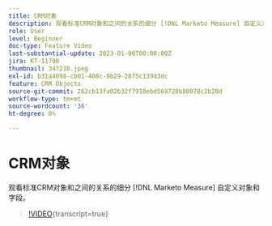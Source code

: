 ```yaml
---
title: CRM对象
description: 观看标准CRM对象和之间的关系的细分 [!DNL Marketo Measure] 自定义对象和字段。
role: User
level: Beginner
doc-type: Feature Video
last-substantial-update: 2023-01-06T00:00:00Z
jira: KT-11700
thumbnail: 347218.jpeg
exl-id: b31a4098-cb01-408c-9b29-28f5c139d3dc
feature: CRM Objects
source-git-commit: 262cb13fa02b32f7918ebd569720b80078c2b28d
workflow-type: tm+mt
source-wordcount: '36'
ht-degree: 0%

---
```


# CRM对象

观看标准CRM对象和之间的关系的细分 [!DNL Marketo Measure] 自定义对象和字段。

>[!VIDEO](https://video.tv.adobe.com/v/347218/?learn=on){transcript=true}
